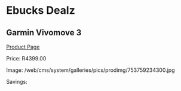 
# Ebucks Dealz
## Garmin Vivomove 3
[Product Page](https://www.ebucks.com/web/shop/productSelected.do?prodId=985249281&catId=872270976)

Price: R4399.00

Image: /web/cms/system/galleries/pics/prodimg/753759234300.jpg

Savings: 


	